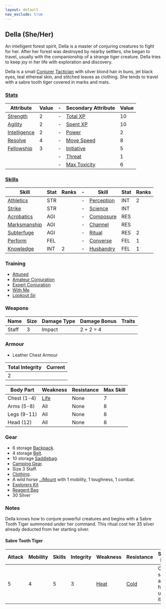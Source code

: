 ```yaml
---
layout: default
nav_exclude: true
---
```

## Della (She/Her)
An intelligent forest spirit, Della is a master of conjuring creatures to fight for her. After her forest was destroyed by nearby settlers, she began to travel, usually with the companionship of a strange tiger creature. Della tries to keep joy in her life with exploration and discovery.

Della is a small [Conjurer](../Classes#Conjurer) [Tactician](../Classes#Tactician) with silver blond hair in buns, jet black eyes, teal ethereal skin, and stitched leaves as clothing. She tends to travel with a sabre tooth tiger covered in marks and mats.

### [Stats](../Stats)

| Attribute                             | Value | -   | Secondary Attribute                     | Value |
| ------------------------------------- | ----- | --- | --------------------------------------- | ----- |
| [Strength](../Stats#Strength)         | 2     | -   | [Total XP](../Stats#Total%20XP)         | 10    |
| [Agility](../Stats#Agility)           | 2     | -   | [Spent XP](../Stats#Spent%20XP)         | 10    |
| [Intelligence](../Stats#Intelligence) | 2     | -   | [Power](../Stats#Power)                 | 2     |
| [Resolve](../Stats#Resolve)           | 4     | -   | [Move Speed](../Stats#Move%20Speed)     | 8     |
| [Fellowship](../Stats#Fellowship)     | 3     | -   | [Initiative](../Stats#Initiative)       | 5     |
|                                       |       | -   | [Threat](../Stats#Threat)               | 1     |
|                                       |       | -   | [Max Toxicity](../Stats#Max%20Toxicity) | 6     |


### [Skills](../Skills)

| Skill                        | Stat | Ranks | -   | Skill                     | Stat | Ranks |
| ---------------------------- | ---- | ----- | --- | ------------------------- | ---- | ----- |
| [Athletics](../Athletics.md)           | STR  |       | -   | [Perception](Perception)  | INT  | 2     |
| [Strike](../Strike.md)               | STR  |       | -   | [Science](Science)        | INT  |       |
| [Acrobatics](Acrobatics)     | AGI  |       | -   | [Composure](Composure)    | RES  |       |
| [Marksmanship](Marksmanship) | AGI  |       | -   | [Channel](Channel)        | RES  |       |
| [Subterfuge](Subterfuge)     | AGI  |       | -   | [Ritual](Ritual)          | RES  | 2     |
| [Perform](../Perform)        | FEL  |       | -   | [Converse](../Converse)   | FEL  | 1     |
| [Knowledge](Knowledge)       | INT  | 2     | -   | [Husbandry](../Husbandry) | FEL  | 1     |

### Training
* [Attuned](../Magic-Training#Attuned)
* [Amateur Conjuration](../Conjurer#Amateur%20Conjuration)
* [Expert Conjuration](../Conjurer#Expert%20Conjuration)
* [With Me](../Leader#With%20Me)
* [Lookout Sir](../Leader#Lookout%20Sir)

### Weapons

| Name  | Size | Damage Type | Damage Bonus | Traits |
| ----- | ---- | ----------- | ------------ | ------ |
| Staff | 3    | Impact      | 2 + 2 = 4    |        |


### Armour
* Leather Chest Armour

| Total Integrity | Current |
| --------------- | ------- |
| 2               |         |

| Body Part    | Weakness               | Resistance | Max Skill |
| ------------ | ---------------------- | ---------- | --------- |
| Chest (1-4)  | [Life](../Combat#Life) | None       | 7         |
| Arms  (5-8)  | All                    | None       | 8         |
| Legs  (9-11) | All                    | None       | 8         |
| Head  (12)   | All                    | None       | 8         | 

### Gear
* 6 storage [Backpack](../Storage#Backpack).
* 4 storage [Belt](../Storage#Belt).
* 10 storage [Saddlebag](../Storage#Saddlebag).
* [Camping Gear](../Example-Gear#Camping%20Gear).
* Size 3 Staff.
* [Clothing](../Example-Gear#Clothing).
* A wild horse [../Mount](Mounts) with 1 mobility, 1 toughness, 1 combat.
* [Explorers Kit](../Example-Gear#Explorers%20Kit)
* [Reagent Bag](../Example-Gear#Reagent%20Bag)
* 30 Silver

### Notes
Della knows how to conjure powerful creatures and begins with a Sabre Tooth Tiger summoned under her command. This ritual cost her 35 silver already deducted from her starting silver.

#### Sabre Tooth Tiger

| Attack | Mobility | Skills | Integrity | Weakness               | Resistance             | Special Rules                      |
| ------ | -------- | ------ | --------- | ---------------------- | ---------------------- | ---------------------------------- |
| 5      | 4        | 5      | 3         | [Heat](../Combat#Heat) | [Cold](../Combat#Cold) | Can sneak and hunt using its skill |
